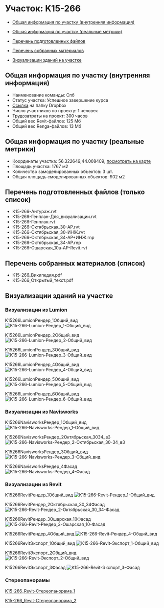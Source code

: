 # Участок: K15-266

* [Общая информация по участку (внутренняя информация)](#Chapter1)

* [Общая информация по участку (реальные метрики)](#Chapter2)

* [Перечень подготовленных файлов](#Chapter3)

* [Перечень собранных материалов](#Chapter4)

* [Визуализации зданий на участке](#Chapter6)

## <a id="Chapter1"></a> Общая информация по участку (внутренняя информация)
+ Наименование команды: Спб
+ Статус участка: Успешное завершение курса
+ [Ссылка](https://www.dropbox.com/sh/wvvgv1nw1iqred9/AAALB2-bK9u-mndpicDeTnHZa/K15_266?dl=0) на папку Dropbox
+ Число участников по проекту: 1 человек
+ Трудозатраты на проект: 300 часов
+ Общий вес Revit-файлов: 125 Мб
+ Общий вес Renga-файлов: 13 Мб
## <a id="Chapter2"></a> Общая информация по участку (реальные метрики)
+ Координаты участка: 56.322649,44.008409, [посмотреть на карте](https://yandex.ru/maps/47/nizhny-novgorod/?ll=44.008409%2C56.322649&z=19)
+ Площадь участка: 1767 м2
+ Количество замоделированных объектов: 3 шт.
+ Общая площадь смоделированных объектов: 902 м2
## <a id="Chapter3"></a> Перечень подготовленных файлов (только список)
+ K15-266-Антураж.rvt
+ K15-266-Генплан-Для_визуализации.rvt
+ K15-266-Генплан.rvt
+ K15-266-Октябрьская_30-АР.rvt
+ K15-266-Октябрьская_30-ИНЖ.rvt
+ K15-266-Октябрьская_34-АР+ИНЖ.rnp
+ K15-266-Октябрьская_34-АР.rnp
+ K15-266-Ошарская_10а-АР-Revit.rvt
## <a id="Chapter4"></a> Перечень собранных материалов (список)
+ K15-266_Википедия.pdf
+ K15-266_Открытый_текст.pdf
## <a id="Chapter6"></a> Визуализации зданий на участке
### Визуализации из Lumion
K15266LumionРендер_1Общий_вид
![K15-266-Lumion-Рендер_1-Общий_вид](/Images/K15_266/K15-266-Lumion-Рендер_1-Общий_вид_Compressed.jpg)

K15266LumionРендер_2Общий_вид
![K15-266-Lumion-Рендер_2-Общий_вид](/Images/K15_266/K15-266-Lumion-Рендер_2-Общий_вид_Compressed.jpg)

K15266LumionРендер_3Общий_вид
![K15-266-Lumion-Рендер_3-Общий_вид](/Images/K15_266/K15-266-Lumion-Рендер_3-Общий_вид_Compressed.jpg)

K15266LumionРендер_4Общий_вид
![K15-266-Lumion-Рендер_4-Общий_вид](/Images/K15_266/K15-266-Lumion-Рендер_4-Общий_вид_Compressed.jpg)

K15266LumionРендер_5Общий_вид
![K15-266-Lumion-Рендер_5-Общий_вид](/Images/K15_266/K15-266-Lumion-Рендер_5-Общий_вид_Compressed.jpg)

K15266LumionРендер_6Общий_вид
![K15-266-Lumion-Рендер_6-Общий_вид](/Images/K15_266/K15-266-Lumion-Рендер_6-Общий_вид_Compressed.jpg)

### Визуализации из Navisworks
K15266NavisworksРендер_1Общий_вид
![K15-266-Navisworks-Рендер_1-Общий_вид](/Images/K15_266/K15-266-Navisworks-Рендер_1-Общий_вид_Compressed.jpg)

K15266NavisworksРендер_2Октябрьская_3034_в3
![K15-266-Navisworks-Рендер_2-Октябрьская_30-34_в3](/Images/K15_266/K15-266-Navisworks-Рендер_2-Октябрьская_30-34_в3_Compressed.jpg)

K15266NavisworksРендер_3Общий_вид
![K15-266-Navisworks-Рендер_3-Общий_вид](/Images/K15_266/K15-266-Navisworks-Рендер_3-Общий_вид_Compressed.jpg)

K15266NavisworksРендер_4Фасад
![K15-266-Navisworks-Рендер_4-Фасад](/Images/K15_266/K15-266-Navisworks-Рендер_4-Фасад_Compressed.jpg)

### Визуализации из Revit
K15266RevitРендер_1Общий_вид
![K15-266-Revit-Рендер_1-Общий_вид](/Images/K15_266/K15-266-Revit-Рендер_1-Общий_вид_Compressed.jpg)

K15266RevitРендер_2Октябрьская_30_34Фасад
![K15-266-Revit-Рендер_2-Октябрьская_30_34-Фасад](/Images/K15_266/K15-266-Revit-Рендер_2-Октябрьская_30_34-Фасад_Compressed.jpg)

K15266RevitРендер_3Ошарская_10Фасад
![K15-266-Revit-Рендер_3-Ошарская_10-Фасад](/Images/K15_266/K15-266-Revit-Рендер_3-Ошарская_10-Фасад_Compressed.jpg)

K15266RevitРендер_4Общий_вид
![K15-266-Revit-Рендер_4-Общий_вид](/Images/K15_266/K15-266-Revit-Рендер_4-Общий_вид_Compressed.jpg)

K15266RevitЭкспорт_1Общий_вид
![K15-266-Revit-Экспорт_1-Общий_вид](/Images/K15_266/K15-266-Revit-Экспорт_1-Общий_вид_Compressed.jpg)

K15266RevitЭкспорт_2Общий_вид
![K15-266-Revit-Экспорт_2-Общий_вид](/Images/K15_266/K15-266-Revit-Экспорт_2-Общий_вид_Compressed.jpg)

K15266RevitЭкспорт_3Фасад
![K15-266-Revit-Экспорт_3-Фасад](/Images/K15_266/K15-266-Revit-Экспорт_3-Фасад_Compressed.jpg)

### Стереопанорамы
[K15-266_Revit-Стереопанорама_1](https://pano.autodesk.com/pano.html?url=jpgs/80db7881-a92a-49ff-8041-b6d0676e539c&version=2)

[K15-266_Revit-Стереопанорама_2](https://pano.autodesk.com/pano.html?url=jpgs/42d3d67c-1a4f-4183-ab81-a109072281aa&version=2)

